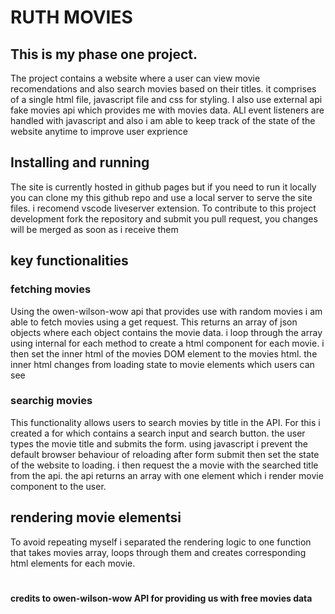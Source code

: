 # **RUTH MOVIES**
## This is my phase one project.
The project contains a website where a user can view movie recomendations
 and also search movies based on their titles. it comprises of a single html file, javascript file and css for styling.
 I also use external api  fake movies api which provides me with movies data.
 ALl event listeners are handled with javascript and  also i am able to keep track
 of the state of the website anytime to improve user exprience


## **Installing and running**
The site is currently hosted in github pages but if you need to run it
locally you can clone my this github repo and  use a local server to
serve the site files. i recomend vscode liveserver extension. To contribute to
this project development fork the repository and submit  you pull request,
you changes will be merged as soon as i receive them

## key functionalities
### fetching movies
Using the owen-wilson-wow api that provides use with random movies
i am able to fetch  movies using a get request.  This returns an array of json objects where each object
contains the movie data. i loop through the array using internal for each method to create a html component for
each movie. i then set the inner html of the movies DOM element to the movies html.
the inner html changes from loading state to movie elements which users can see

### searchig movies
This functionality allows users to search movies by title in the API.
For this i created a for which contains a search input and search button. the user types the
movie title  and submits the form. using javascript i prevent the default browser behaviour of reloading after form submit
then set the state of the website to loading. i then request the
a movie with the searched title from the api. the api returns an array with one element
which i render movie component to the user.
## rendering movie elementsi
To avoid repeating myself i separated the rendering logic to one function
that takes movies array, loops through them and creates corresponding html elements for each movie.

#

#### credits to owen-wilson-wow API for providing us with free movies data
